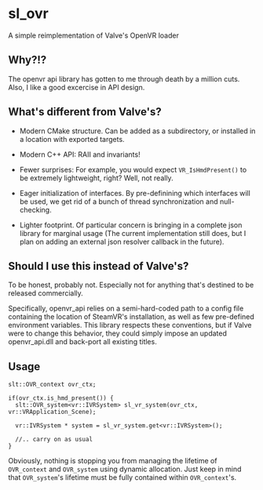 # sl_ovr

A simple reimplementation of Valve's OpenVR loader

## Why?!?

The openvr api library has gotten to me through death by a million cuts. Also, 
I like a good excercise in API design.

## What's different from Valve's?

- Modern CMake structure. Can be added as a subdirectory, or installed in a 
location with exported targets.

- Modern C++ API: RAII and invariants!

- Fewer surprises: For example, you would expect `VR_IsHmdPresent()` to be
extremely lightweight, right? Well, not really. 

- Eager initialization of interfaces. By pre-definining which interfaces will be
used, we get rid of a bunch of thread synchronization and null-checking.

- Lighter footprint. Of particular concern is bringing in a complete json 
library for marginal usage (The current implementation still does, but I plan on 
adding an external json resolver callback in the future).

## Should I use this instead of Valve's?

To be honest, probably not. Especially not for anything that's destined to be 
released commercially.

Specifically, openvr_api relies on a semi-hard-coded path to a config file
containing the location of SteamVR's installation, as well as few pre-defined 
environment variables. This library respects these conventions, but if Valve 
were to change this behavior, they could simply impose an updated  openvr_api.dll 
and back-port all existing titles.

## Usage

```
slt::OVR_context ovr_ctx;

if(ovr_ctx.is_hmd_present()) {
  slt::OVR_system<vr::IVRSystem> sl_vr_system(ovr_ctx, vr::VRApplication_Scene);

  vr::IVRSystem * system = sl_vr_system.get<vr::IVRSystem>();

  //.. carry on as usual
}
```

Obviously, nothing is stopping you from managing the lifetime of `OVR_context` and
`OVR_system` using dynamic allocation. Just keep in mind that `OVR_system`'s 
lifetime must be fully contained within `OVR_context`'s.
